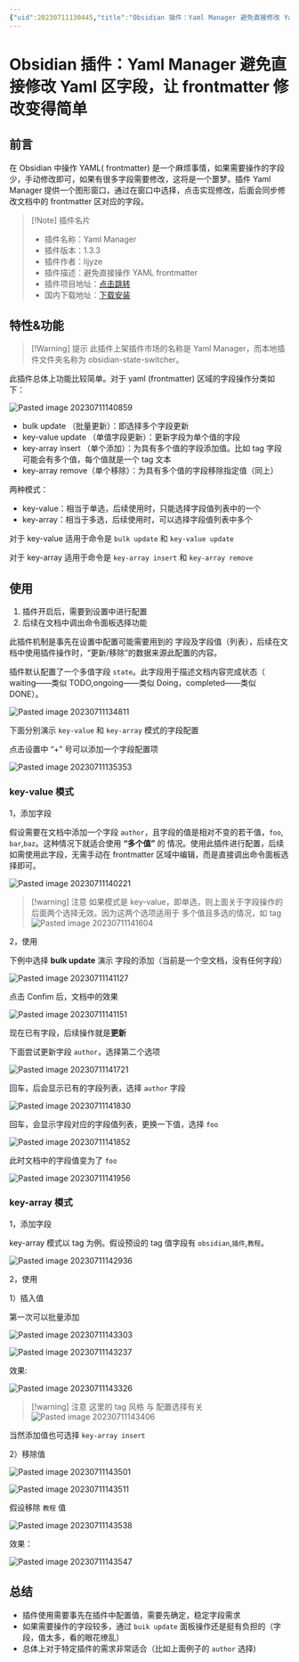 ```yaml
---
{"uid":20230711130445,"title":"Obsidian 插件：Yaml Manager 避免直接修改 Yaml 区字段，让 frontmatter 修改变得简单","tags":["obsidian","插件","效率","frontmatter"],"description":"Obsidian 插件：避免直接修改 Yaml 区字段，让 frontmatter 修改变得简单","author":"Nathaniel","type":"basic","draft":false,"editable":false,"modified":20230711145619,"dg-publish":true,"permalink":"/lake-of-knowledge/10-obsidian/obsidian/obsidian-state-switcher/","dgPassFrontmatter":true}
---
```



# Obsidian 插件：Yaml Manager 避免直接修改 Yaml 区字段，让 frontmatter 修改变得简单

## 前言

在 Obsidian 中操作 YAML( frontmatter) 是一个麻烦事情，如果需要操作的字段少，手动修改即可，如果有很多字段需要修改，这将是一个噩梦。插件 Yaml Manager 提供一个图形窗口，通过在窗口中选择，点击实现修改，后面会同步修改文档中的 frontmatter 区对应的字段。

> [!Note] 插件名片
> - 插件名称：Yaml Manager
> - 插件版本：1.3.3
> - 插件作者：lijyze
> - 插件描述：避免直接操作 YAML frontmatter
> - 插件项目地址：[点击跳转](https://github.com/lijyze/obsidian-state-switcher)
> - 国内下载地址：[下载安装](https://pkmer.cn/products/plugin/pluginMarket/?obsidian-state-switcher)

## 特性&功能

> [!Warning] 提示
> 此插件上架插件市场的名称是 Yaml Manager，而本地插件文件夹名称为 obsidian-state-switcher。

此插件总体上功能比较简单。对于 yaml (frontmatter) 区域的字段操作分类如下：

![Pasted image 20230711140859](https://cdn.pkmer.cn/images/Pasted%20image%2020230711140859.png!pkmer)

- bulk update （批量更新）：即选择多个字段更新
- key-value update （单值字段更新）：更新字段为单个值的字段
- key-array insert （单个添加）：为具有多个值的字段添加值。比如 tag 字段可能会有多个值，每个值就是一个 tag 文本
- key-array remove（单个移除）：为具有多个值的字段移除指定值（同上）

两种模式：

- key-value：相当于单选，后续使用时，只能选择字段值列表中的一个
- key-array：相当于多选，后续使用时，可以选择字段值列表中多个

对于 key-value 适用于命令是 `bulk update` 和 `key-value update`

对于 key-array 适用于命令是 `key-array insert` 和 `key-array remove`

## 使用

1. 插件开启后，需要到设置中进行配置
2. 后续在文档中调出命令面板选择功能

此插件机制是事先在设置中配置可能需要用到的 字段及字段值（列表），后续在文档中使用插件操作时，“更新/移除”的数据来源此配置的内容。

插件默认配置了一个多值字段 `state`。此字段用于描述文档内容完成状态（ waiting——类似 TODO,ongoing——类似 Doing，completed——类似 DONE）。

![Pasted image 20230711134811](https://cdn.pkmer.cn/images/Pasted%20image%2020230711134811.png!pkmer)

下面分别演示 `key-value` 和 `key-array` 模式的字段配置

点击设置中 “+” 号可以添加一个字段配置项

![Pasted image 20230711135353](https://cdn.pkmer.cn/images/Pasted%20image%2020230711135353.png!pkmer)

### key-value 模式

1，添加字段

假设需要在文档中添加一个字段 `author`，且字段的值是相对不变的若干值，`foo`, `bar`,`baz`。这种情况下就适合使用 **“多个值”** 的 情况。使用此插件进行配置，后续如需使用此字段，无需手动在 frontmatter 区域中编辑，而是直接调出命令面板选择即可。

![Pasted image 20230711140221](https://cdn.pkmer.cn/images/Pasted%20image%2020230711140221.png!pkmer)

> [!warning] 注意
> 如果模式是 key-value，即单选，则上面关于字段操作的 后面两个选择无效。因为这两个选项适用于 多个值且多选的情况，如 tag
> ![Pasted image 20230711141604](https://cdn.pkmer.cn/images/Pasted%20image%2020230711141604.png!pkmer)

2，使用

下例中选择 **bulk update** 演示 字段的添加（当前是一个空文档，没有任何字段）

![Pasted image 20230711141127](https://cdn.pkmer.cn/images/Pasted%20image%2020230711141127.png!pkmer)

点击 Confim 后，文档中的效果

![Pasted image 20230711141151](https://cdn.pkmer.cn/images/Pasted%20image%2020230711141151.png!pkmer)

现在已有字段，后续操作就是**更新**

下面尝试更新字段 `author`，选择第二个选项

![Pasted image 20230711141721](https://cdn.pkmer.cn/images/Pasted%20image%2020230711141721.png!pkmer)

回车，后会显示已有的字段列表，选择 `author` 字段

![Pasted image 20230711141830](https://cdn.pkmer.cn/images/Pasted%20image%2020230711141830.png!pkmer)

回车，会显示字段对应的字段值列表，更换一下值，选择 `foo`

![Pasted image 20230711141852](https://cdn.pkmer.cn/images/Pasted%20image%2020230711141852.png!pkmer)

此时文档中的字段值变为了 `foo`

![Pasted image 20230711141956](https://cdn.pkmer.cn/images/Pasted%20image%2020230711141956.png!pkmer)

### key-array 模式

1，添加字段

key-array 模式以 tag 为例。假设预设的 tag 值字段有 `obsidian`,`插件`,`教程`。

![Pasted image 20230711142936](https://cdn.pkmer.cn/images/Pasted%20image%2020230711142936.png!pkmer)

2，使用

1）插入值

第一次可以批量添加

![Pasted image 20230711143303](https://cdn.pkmer.cn/images/Pasted%20image%2020230711143303.png!pkmer)

![Pasted image 20230711143237](https://cdn.pkmer.cn/images/Pasted%20image%2020230711143237.png!pkmer)

效果:

![Pasted image 20230711143326](https://cdn.pkmer.cn/images/Pasted%20image%2020230711143326.png!pkmer)

 > [!warning] 注意
 > 这里的 tag 风格 与 配置选择有关
 > ![Pasted image 20230711143406](https://cdn.pkmer.cn/images/Pasted%20image%2020230711143406.png!pkmer)

当然添加值也可选择 `key-array insert`

2）移除值

![Pasted image 20230711143501](https://cdn.pkmer.cn/images/Pasted%20image%2020230711143501.png!pkmer)

![Pasted image 20230711143511](https://cdn.pkmer.cn/images/Pasted%20image%2020230711143511.png!pkmer)

假设移除 `教程` 值

![Pasted image 20230711143538](https://cdn.pkmer.cn/images/Pasted%20image%2020230711143538.png!pkmer)

效果：

![Pasted image 20230711143547](https://cdn.pkmer.cn/images/Pasted%20image%2020230711143547.png!pkmer)

## 总结

- 插件使用需要事先在插件中配置值，需要先确定，稳定字段需求
- 如果需要操作的字段较多，通过 `buik update` 面板操作还是挺有负担的（字段，值太多，看的眼花缭乱）
- 总体上对于特定插件的需求非常适合（比如上面例子的 `author` 选择)



